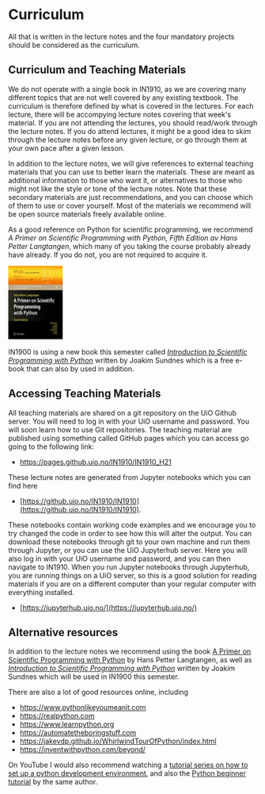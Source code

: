 # Curriculum

All that is written in the lecture notes and the four mandatory projects should be considered as the curriculum.

## Curriculum and Teaching Materials

We do not operate with a single book in IN1910, as we are covering many different topics that are not well covered by any existing textbook. The curriculum is therefore defined by what is covered in the lectures. For each lecture, there will be accompying lecture notes covering that week's material. If you are not attending the lectures, you should read/work through the lecture notes. If you do attend lectures, it might be a good idea to skim through the lecture notes before any given lecture, or go through them at your own pace after a given lesson.

In addition to the lecture notes, we will give references to external teaching materials that you can use to better learn the materials. These are meant as additional information to those who want it, or alternatives to those who might not like the style or tone of the lecture notes. Note that these secondary materials are just recommendations, and you can choose which of them to use or cover yourself. Most of the materials we recommend will be open source materials freely available online.

As a good reference on Python for scientific programming, we recommend *A Primer on Scientific Programming with Python, Fifth Edition av Hans Petter Langtangen*, which many of you taking the course probably already have already. If you do not, you are not required to acquire it.

<img src="fig/langtangen.jpg" width=110>

IN1900 is using a new book this semester called [*Introduction to Scientific Programming with Python*](https://link.springer.com/book/10.1007%2F978-3-030-50356-7) written by Joakim Sundnes which is a free e-book that can also by used in addition.

## Accessing Teaching Materials

All teaching materials are shared on a git repository on the UiO Github server. You will need to log in with your UiO username and password. You will soon learn how to use Git repositories.
The teaching material are published using something called GitHub pages which you can access go going to the following link:

* https://pages.github.uio.no/IN1910/IN1910_H21

These lecture notes are generated from Jupyter notebooks which you can find here

* [https://github.uio.no/IN1910/IN1910](https://github.uio.no/IN1910/IN1910). 

These notebooks contain working code examples and we encourage you to try changed the code in order to see how this will alter the output. You can download these notebooks through git to your own machine and run them through Jupyter, or you can use the UiO Jupyterhub server. Here you will also log in with your UiO username and password, and you can then navigate to IN1910. When you run Jupyter notebooks through Jupyterhub, you are running things on a UiO server, so this is a good solution for reading materials if you are on a different computer than your regular computer with everything installed.
* [https://jupyterhub.uio.no/](https://jupyterhub.uio.no/)

## Alternative resources

In addition to the lecture notes we recommend using the book [A Primer on Scientific Programming with Python](https://hplgit.github.io/primer.html/doc/pub/half/book.pdf) by Hans Petter Langtangen, as well as [_Introduction to Scientific Programming with Python_](https://link.springer.com/book/10.1007%2F978-3-030-50356-7) written by Joakim Sundnes which will be used in IN1900 this semester.

There are also a lot of good resources online, including

- <https://www.pythonlikeyoumeanit.com>
- <https://realpython.com>
- <https://www.learnpython.org>
- <https://automatetheboringstuff.com>
- <https://jakevdp.github.io/WhirlwindTourOfPython/index.html>
- <https://inventwithpython.com/beyond/>

On YouTube I would also recommend watching a [tutorial series on how to set up a python development environment](https://www.youtube.com/playlist?list=PL-osiE80TeTt66h8cVpmbayBKlMTuS55y), and also the [Python beginner tutorial](https://www.youtube.com/playlist?list=PL-osiE80TeTskrapNbzXhwoFUiLCjGgY7) by the same author.
